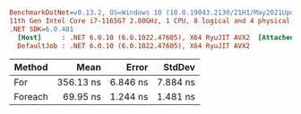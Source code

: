 ``` ini

BenchmarkDotNet=v0.13.2, OS=Windows 10 (10.0.19043.2130/21H1/May2021Update)
11th Gen Intel Core i7-1165G7 2.80GHz, 1 CPU, 8 logical and 4 physical cores
.NET SDK=6.0.401
  [Host]     : .NET 6.0.10 (6.0.1022.47605), X64 RyuJIT AVX2  [AttachedDebugger]
  DefaultJob : .NET 6.0.10 (6.0.1022.47605), X64 RyuJIT AVX2


```
|  Method |      Mean |    Error |   StdDev |
|-------- |----------:|---------:|---------:|
|     For | 356.13 ns | 6.846 ns | 7.884 ns |
| Foreach |  69.95 ns | 1.244 ns | 1.481 ns |

